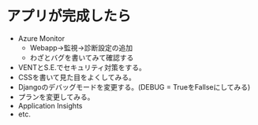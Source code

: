 # アプリが完成したら
* Azure Monitor
  * Webapp→監視→診断設定の追加
  * わざとバグを書いてみて確認する
* VENTとS.E.でセキュリティ対策をする。
* CSSを書いて見た目をよくしてみる。
* Djangoのデバッグモードを変更する。(DEBUG = TrueをFallseにしてみる)
* プランを変更してみる。
* Application Insights
* etc.
